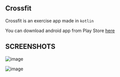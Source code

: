 ## Crossfit 

Crossfit is an exercise app made in `kotlin`


You can download android app from Play Store [here](https://play.google.com/store/apps/details?id=com.pomoranca.myapplication)



## SCREENSHOTS

![image](https://user-images.githubusercontent.com/48402104/117503481-4ba9e700-af81-11eb-9dff-33f996830631.png)

![image](https://user-images.githubusercontent.com/48402104/117503628-7dbb4900-af81-11eb-9896-bf743ae9a761.png)



